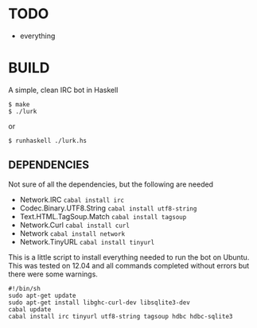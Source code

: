 # TODO
   - everything

# BUILD
A simple, clean IRC bot in Haskell

    $ make
    $ ./lurk

or

    $ runhaskell ./lurk.hs

## DEPENDENCIES
Not sure of all the dependencies, but the following are needed

   - Network.IRC `cabal install irc`
   - Codec.Binary.UTF8.String `cabal install utf8-string`
   - Text.HTML.TagSoup.Match `cabal install tagsoup`
   - Network.Curl `cabal install curl`
   - Network `cabal install network`
   - Network.TinyURL `cabal install tinyurl`


This is a little script to install everything needed to run the bot on
Ubuntu. This was tested on 12.04 and all commands completed without
errors but there were some warnings.

    #!/bin/sh
    sudo apt-get update
    sudo apt-get install libghc-curl-dev libsqlite3-dev
    cabal update
    cabal install irc tinyurl utf8-string tagsoup hdbc hdbc-sqlite3

